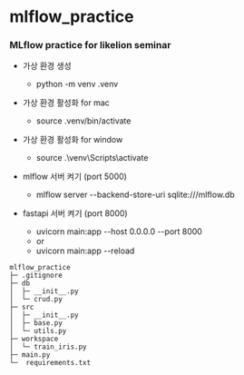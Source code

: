 # mlflow_practice

### MLflow practice for likelion seminar

- 가상 환경 생성

  - python -m venv .venv

- 가상 환경 활성화 for mac
  - source .venv/bin/activate
- 가상 환경 활성화 for window

  - source .\venv\Scripts\activate

- mlflow 서버 켜기 (port 5000)

  - mlflow server --backend-store-uri sqlite:///mlflow.db

- fastapi 서버 켜기 (port 8000)
  - uvicorn main:app --host 0.0.0.0 --port 8000
  - or
  - uvicorn main:app --reload

```
mlflow_practice
├─ .gitignore
├─ db
│  ├─ __init__.py
│  └─ crud.py
├─ src
│  ├─ __init__.py
│  ├─ base.py
│  └─ utils.py
├─ workspace
│  └─ train_iris.py
├─ main.py
└─  requirements.txt
```
